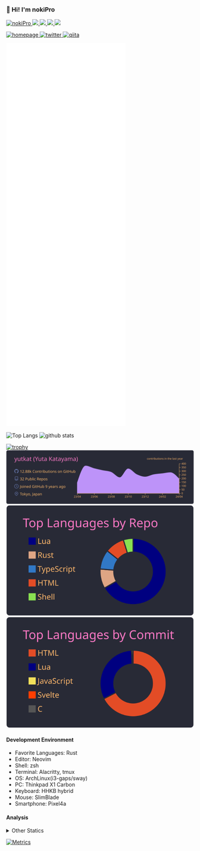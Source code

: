 ### 👋 Hi! I'm nokiPro

<p align="left"> 
  <a href="https://github.com/nokiPro/nokiPro/">
    <img src="https://komarev.com/ghpvc/?username=nokiPro" alt="nokiPro" />
  </a>
  <a href="http://twitter.com/_nokiPro">
    <img height="20" src="https://img.shields.io/twitter/follow/_nokiPro?label=Twitter&logo=twitter&style=flat" />
  </a>
  <a href="https://github.com/nokiPro">
    <img height="20" src="https://img.shields.io/github/followers/nokiPro?label=follow&logo=github&style=flat" />
  </a>
  <a href="http://qiita.com/nokiPro">
    <img height="20" src="https://qiita-badge.apiapi.app/s/nokiPro/posts.svg" />
  </a>
  <a href="http://qiita.com/nokiPro">
    <img height="20" src="https://qiita-badge.apiapi.app/s/nokiPro/contributions.svg" />
  </a>
</p>

<p align="left"> 
  <a href="https://nokiPro.github.io/">
    <img alt="homepage" width="30px" src="https://image.flaticon.com/icons/svg/565/565527.svg" />
  </a>
  <a href="https://twitter.com/_nokiPro">
    <img alt="twitter" width="30px" src="https://image.flaticon.com/icons/svg/123/123728.svg" />
  </a>
  <a href="https://qiita.com/nokiPro">
    <img alt="qiita" width="30px" src="https://simpleicons.org/icons/qiita.svg" />
  </a>
</p>

<!-- ![Metrics](https://metrics.lecoq.io/yutkat) -->
![Metrics](https://github.com/yutkat/yutkat/blob/main/github-metrics.svg)

<p align="left"> 
  <img alt="Top Langs" height="150px" src="https://github-readme-stats.vercel.app/api/top-langs/?username=yutkat&layout=compact&count_private=true&show_icons=true&show_icons=true&theme=onedark" />
  <img alt="github stats" height="150px" src="https://github-readme-stats.vercel.app/api?username=yutkat&count_private=true&show_icons=true&show_icons=true&theme=onedark" />
</p>

[![trophy](https://github-profile-trophy.vercel.app/?username=yutkat&theme=gruvbox)](https://github.com/ryo-ma/github-profile-trophy)
[![](https://raw.githubusercontent.com/yutkat/yutkat/master/profile-summary-card-output/dracula/0-profile-details.svg)](https://github.com/vn7n24fzkq/github-profile-summary-cards)
[![](https://raw.githubusercontent.com/yutkat/yutkat/master/profile-summary-card-output/dracula/1-repos-per-language.svg)](https://github.com/vn7n24fzkq/github-profile-summary-cards)
[![](https://raw.githubusercontent.com/yutkat/yutkat/master/profile-summary-card-output/dracula/2-most-commit-language.svg)](https://github.com/vn7n24fzkq/github-profile-summary-cards)

#### Development Environment

- Favorite Languages: Rust
- Editor: Neovim
- Shell: zsh
- Terminal: Alacritty, tmux
- OS: ArchLinux(i3-gaps/sway)
- PC: Thinkpad X1 Carbon
- Keyboard: HHKB hybrid
- Mouse: SlimBlade
- Smartphone: Pixel4a

#### Analysis

<!-- <img height="150" src="https://github.com/yutkat/yutkat/blob/master/images/stat.svg" alt="Alternative Text"/> -->

<details>
  <summary>Other Statics</summary>
  <!--START_SECTION:waka-->
**🐱 My Github Data** 

> 🏆 1,037 Contributions in the Year 2021
 > 
> 📦 12.9 kB Used in Github's Storage 
 > 
> 🚫 Not Opted to Hire
 > 
> 📜 37 Public Repositories 
 > 
> 🔑 1 Private Repository 
 > 
**I'm an Early 🐤** 

```text
🌞 Morning    31 commits     ████░░░░░░░░░░░░░░░░░░░░░   18.34% 
🌆 Daytime    57 commits     ████████░░░░░░░░░░░░░░░░░   33.73% 
🌃 Evening    54 commits     ████████░░░░░░░░░░░░░░░░░   31.95% 
🌙 Night      27 commits     ████░░░░░░░░░░░░░░░░░░░░░   15.98%

```
📅 **I'm Most Productive on Tuesday** 

```text
Monday       23 commits     ███░░░░░░░░░░░░░░░░░░░░░░   13.61% 
Tuesday      30 commits     ████░░░░░░░░░░░░░░░░░░░░░   17.75% 
Wednesday    28 commits     ████░░░░░░░░░░░░░░░░░░░░░   16.57% 
Thursday     6 commits      █░░░░░░░░░░░░░░░░░░░░░░░░   3.55% 
Friday       29 commits     ████░░░░░░░░░░░░░░░░░░░░░   17.16% 
Saturday     26 commits     ███░░░░░░░░░░░░░░░░░░░░░░   15.38% 
Sunday       27 commits     ████░░░░░░░░░░░░░░░░░░░░░   15.98%

```


📊 **This Week I Spent My Time On** 

```text
⌚︎ Time Zone: Asia/Tokyo

💬 Programming Languages: 
Other                    53 hrs 14 mins      ████████████████████░░░░░   80.95% 
JSON                     3 hrs 23 mins       █░░░░░░░░░░░░░░░░░░░░░░░░   5.15% 
Lua                      2 hrs 34 mins       █░░░░░░░░░░░░░░░░░░░░░░░░   3.91% 
Bash                     1 hr 29 mins        ░░░░░░░░░░░░░░░░░░░░░░░░░   2.26% 
JavaScript               1 hr 19 mins        ░░░░░░░░░░░░░░░░░░░░░░░░░   2.02%

🔥 Editors: 
Browser                  52 hrs 31 mins      ████████████████████░░░░░   79.86% 
Vim                      13 hrs 14 mins      █████░░░░░░░░░░░░░░░░░░░░   20.14%

💻 Operating System: 
Linux                    65 hrs 46 mins      █████████████████████████   100.0%

```

**I Mostly Code in Vim script** 

```text
Vim script               8 repos             █████████████░░░░░░░░░░░░   53.33% 
Shell                    2 repos             ███░░░░░░░░░░░░░░░░░░░░░░   13.33% 
Rust                     2 repos             ███░░░░░░░░░░░░░░░░░░░░░░   13.33% 
TypeScript               2 repos             ███░░░░░░░░░░░░░░░░░░░░░░   13.33% 
AutoHotkey               1 repo              █░░░░░░░░░░░░░░░░░░░░░░░░   6.67%

```


**Timeline**

![Chart not found](https://raw.githubusercontent.com/yutkat/yutkat/main/charts/bar_graph.png) 


<!--END_SECTION:waka-->
</details>


[![Metrics](https://github.com/yutkat/yutkat/actions/workflows/main.yml/badge.svg)](https://github.com/yutkat/yutkat/actions/workflows/main.yml)
